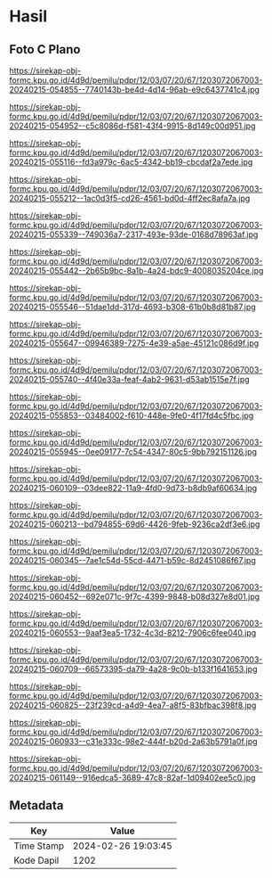# Hasil

## Foto C Plano

https://sirekap-obj-formc.kpu.go.id/4d9d/pemilu/pdpr/12/03/07/20/67/1203072067003-20240215-054855--7740143b-be4d-4d14-96ab-e9c6437741c4.jpg

https://sirekap-obj-formc.kpu.go.id/4d9d/pemilu/pdpr/12/03/07/20/67/1203072067003-20240215-054952--c5c8086d-f581-43f4-9915-8d149c00d951.jpg

https://sirekap-obj-formc.kpu.go.id/4d9d/pemilu/pdpr/12/03/07/20/67/1203072067003-20240215-055116--fd3a979c-6ac5-4342-bb19-cbcdaf2a7ede.jpg

https://sirekap-obj-formc.kpu.go.id/4d9d/pemilu/pdpr/12/03/07/20/67/1203072067003-20240215-055212--1ac0d3f5-cd26-4561-bd0d-4ff2ec8afa7a.jpg

https://sirekap-obj-formc.kpu.go.id/4d9d/pemilu/pdpr/12/03/07/20/67/1203072067003-20240215-055339--749036a7-2317-493e-93de-0168d78963af.jpg

https://sirekap-obj-formc.kpu.go.id/4d9d/pemilu/pdpr/12/03/07/20/67/1203072067003-20240215-055442--2b65b9bc-8a1b-4a24-bdc9-4008035204ce.jpg

https://sirekap-obj-formc.kpu.go.id/4d9d/pemilu/pdpr/12/03/07/20/67/1203072067003-20240215-055546--51dae1dd-317d-4693-b308-61b0b8d81b87.jpg

https://sirekap-obj-formc.kpu.go.id/4d9d/pemilu/pdpr/12/03/07/20/67/1203072067003-20240215-055647--09946389-7275-4e39-a5ae-45121c086d9f.jpg

https://sirekap-obj-formc.kpu.go.id/4d9d/pemilu/pdpr/12/03/07/20/67/1203072067003-20240215-055740--4f40e33a-feaf-4ab2-9631-d53ab1515e7f.jpg

https://sirekap-obj-formc.kpu.go.id/4d9d/pemilu/pdpr/12/03/07/20/67/1203072067003-20240215-055853--03484002-f610-448e-9fe0-4f17fd4c5fbc.jpg

https://sirekap-obj-formc.kpu.go.id/4d9d/pemilu/pdpr/12/03/07/20/67/1203072067003-20240215-055945--0ee09177-7c54-4347-80c5-9bb792151126.jpg

https://sirekap-obj-formc.kpu.go.id/4d9d/pemilu/pdpr/12/03/07/20/67/1203072067003-20240215-060109--03dee822-11a9-4fd0-9d73-b8db9af60634.jpg

https://sirekap-obj-formc.kpu.go.id/4d9d/pemilu/pdpr/12/03/07/20/67/1203072067003-20240215-060213--bd794855-69d6-4426-9feb-9236ca2df3e6.jpg

https://sirekap-obj-formc.kpu.go.id/4d9d/pemilu/pdpr/12/03/07/20/67/1203072067003-20240215-060345--7ae1c54d-55cd-4471-b59c-8d2451086f67.jpg

https://sirekap-obj-formc.kpu.go.id/4d9d/pemilu/pdpr/12/03/07/20/67/1203072067003-20240215-060452--692e071c-9f7c-4399-9848-b08d327e8d01.jpg

https://sirekap-obj-formc.kpu.go.id/4d9d/pemilu/pdpr/12/03/07/20/67/1203072067003-20240215-060553--9aaf3ea5-1732-4c3d-8212-7906c6fee040.jpg

https://sirekap-obj-formc.kpu.go.id/4d9d/pemilu/pdpr/12/03/07/20/67/1203072067003-20240215-060709--66573395-da79-4a28-9c0b-b133f1641653.jpg

https://sirekap-obj-formc.kpu.go.id/4d9d/pemilu/pdpr/12/03/07/20/67/1203072067003-20240215-060825--23f239cd-a4d9-4ea7-a8f5-83bfbac398f8.jpg

https://sirekap-obj-formc.kpu.go.id/4d9d/pemilu/pdpr/12/03/07/20/67/1203072067003-20240215-060933--c31e333c-98e2-444f-b20d-2a63b5791a0f.jpg

https://sirekap-obj-formc.kpu.go.id/4d9d/pemilu/pdpr/12/03/07/20/67/1203072067003-20240215-061149--916edca5-3689-47c8-82af-1d09402ee5c0.jpg


## Metadata

| Key        | Value               |
| ---------- | ------------------- |
| Time Stamp | 2024-02-26 19:03:45 |
| Kode Dapil | 1202                |



